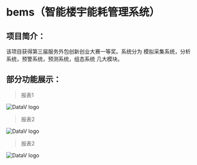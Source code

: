bems（智能楼宇能耗管理系统）
======

项目简介：
---
该项目获得第三届服务外包创新创业大赛一等奖。系统分为
模拟采集系统，分析系统，预警系统，预测系统，组态系统
几大模块。
    
部分功能展示：
---
> 报表1

![DataV logo](https://raw.github.com/cncduLee/bems/master/pic/pic1.png)

> 报表2

![DataV logo](https://raw.github.com/cncduLee/bems/master/pic/pic2.png)

> 报表2

![DataV logo](https://raw.github.com/cncduLee/bems/master/pic/pic3.png)

